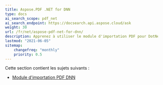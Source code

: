 ```yaml
---
title: Aspose.PDF .NET for DNN
type: docs
ai_search_scope: pdf_net
ai_search_endpoint: https://docsearch.api.aspose.cloud/ask
weight: 30
url: /fr/net/aspose-pdf-net-for-dnn/
description: Apprenez à utiliser le module d'importation PDF pour DotNetNuke
lastmod: "2021-06-05"
sitemap:
    changefreq: "monthly"
    priority: 0.5
---
```

Cette section contient les sujets suivants :

- [Module d'importation PDF DNN](/pdf/net/dnn-pdf-import-module)